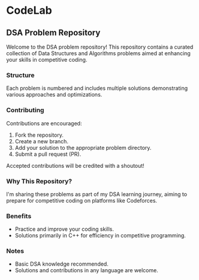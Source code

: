 # CodeLab
## DSA Problem Repository

Welcome to the DSA problem repository! This repository contains a curated collection of Data Structures and Algorithms problems aimed at enhancing your skills in competitive coding.

### Structure

Each problem is numbered and includes multiple solutions demonstrating various approaches and optimizations.

### Contributing

Contributions are encouraged:
1. Fork the repository.
2. Create a new branch.
3. Add your solution to the appropriate problem directory.
4. Submit a pull request (PR).

Accepted contributions will be credited with a shoutout!

### Why This Repository?

I'm sharing these problems as part of my DSA learning journey, aiming to prepare for competitive coding on platforms like Codeforces.

### Benefits

- Practice and improve your coding skills.
- Solutions primarily in C++ for efficiency in competitive programming.

### Notes

- Basic DSA knowledge recommended.
- Solutions and contributions in any language are welcome.
